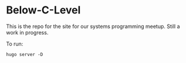 # Below-C-Level

This is the repo for the site for our systems programming meetup. Still a work in progress.

To run:

```
hugo server -D
```
